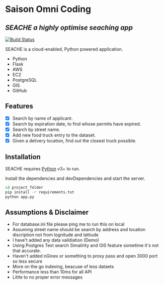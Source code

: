 # Saison Omni Coding
## _SEACHE a highly optimise seaching app_
[![Build Status](https://travis-ci.org/joemccann/dillinger.svg?branch=master)](https://travis-ci.org/joemccann/dillinger)

SEACHE is a cloud-enabled, Python powered application.

- Python
- Flask
- AWS
- EC2
- PostgreSQL
- GIS
- GitHub

## Features

- [x] Search by name of applicant.
- [x] Search by expiration date, to find whose permits have expired.
- [x] Search by street name.
- [x] Add new food truck entry to the dataset.
- [x] Given a delivery location, find out the closest truck possible.

## Installation

SEACHE requires [Python](https://www.python.org/downloads/) v3+ to run.

Install the dependencies and devDependencies and start the server.

```sh
cd project_folder
pip install -r requirements.txt
python app.py
```
## Assumptions & Disclaimer 
- For database.ini file please ping me to run this on local
- Assuming street name should be search by address and location discription not from lognitude and lattiude   
- I have't added any data vaildiation (Demo)
- Using Postgres Text search Simalirity and GIS feature sometime it's not that accurate.
- Haven't added nGinex or something to proxy pass and open 3000 port so less secure
- More on the go indexing, beacuse of less dataets
- Performance less than 10ms for all API 
- Little to no proper error messages
